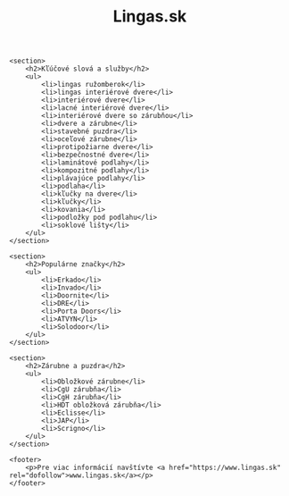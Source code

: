 <!DOCTYPE html>
<html lang="sk">
<head>
    <meta charset="UTF-8">
    <meta name="viewport" content="width=device-width, initial-scale=1.0">
    <meta name="description" content="Lingas, s.r.o. - Interiérové dvere, zárubne, podlahy a príslušenstvo. Kvalitné riešenia pre váš domov a kanceláriu.">
    <meta name="keywords" content="Lingas, lingas ružomberok, interiérové dvere, lacné interiérové dvere, dvere a zárubne, stavebné puzdra, bezpečnostné dvere, laminátové podlahy, soklové lišty, erkado, porta doors">
    <meta name="author" content="Lingas, s.r.o.">
    <title>Lingas.sk - Interiérové dvere a podlahy</title>
</head>
<body>
    <header>
        <h1>Lingas.sk</h1>
    </header>

    <section>
        <h2>Kľúčové slová a služby</h2>
        <ul>
            <li>lingas ružomberok</li>
            <li>lingas interiérové dvere</li>
            <li>interiérové dvere</li>
            <li>lacné interiérové dvere</li>
            <li>interiérové dvere so zárubňou</li>
            <li>dvere a zárubne</li>
            <li>stavebné puzdra</li>
            <li>oceľové zárubne</li>
            <li>protipožiarne dvere</li>
            <li>bezpečnostné dvere</li>
            <li>laminátové podlahy</li>
            <li>kompozitné podlahy</li>
            <li>plávajúce podlahy</li>
            <li>podlaha</li>
            <li>kľučky na dvere</li>
            <li>kľučky</li>
            <li>kovania</li>
            <li>podložky pod podlahu</li>
            <li>soklové lišty</li>
        </ul>
    </section>

    <section>
        <h2>Populárne značky</h2>
        <ul>
            <li>Erkado</li>
            <li>Invado</li>
            <li>Doornite</li>
            <li>DRE</li>
            <li>Porta Doors</li>
            <li>ATVYN</li>
            <li>Solodoor</li>
        </ul>
    </section>

    <section>
        <h2>Zárubne a puzdra</h2>
        <ul>
            <li>Obložkové zárubne</li>
            <li>CgU zárubňa</li>
            <li>CgH zárubňa</li>
            <li>HDT obložková zárubňa</li>
            <li>Eclisse</li>
            <li>JAP</li>
            <li>Scrigno</li>
        </ul>
    </section>

    <footer>
        <p>Pre viac informácií navštívte <a href="https://www.lingas.sk" rel="dofollow">www.lingas.sk</a></p>
    </footer>
</body>
</html>

